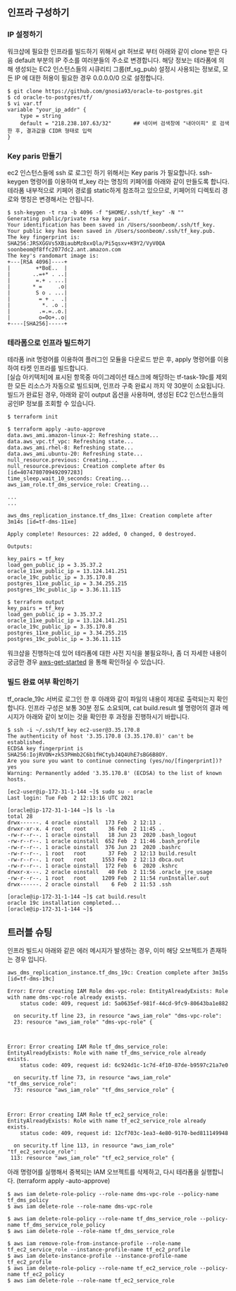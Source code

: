 ## 인프라 구성하기 ##


### IP 설정하기 ###
워크샵에 필요한 인프라를 빌드하기 위해서 git 허브로 부터 아래와 같이 clone 받은 다음 default 부분의 IP 주소를 여러분들의 주소로 변경합니다. 
해당 정보는 테라폼에 의해 생성되는 EC2 인스턴스들의 시큐리티 그룹(tf_sg_pub) 설정시 사용되는 정보로, 모든 IP 에 대한 허용이 필요한 경우 0.0.0.0/0 으로 설정합니다. 

```
$ git clone https://github.com/gnosia93/oracle-to-postgres.git
$ cd oracle-to-postgres/tf/
$ vi var.tf
variable "your_ip_addr" {
    type = string
    default = "218.238.107.63/32"       ## 네이버 검색창에 "내아이피" 로 검색한 후, 결과값을 CIDR 형태로 입력
}
```

### Key paris 만들기 ###

ec2 인스턴스들에 ssh 로 로그인 하기 위해서는 Key paris 가 필요합니다. ssh-keygen 명령어를 이용하여 tf_key 라는 명칭의 키페어를 아래와 같이 만들도록 합니다. 
테라폼 내부적으로 키페어 경로를 static하게 참조하고 있으므로, 키페어의 디렉토리 경로와 명칭은 변경해서는 안됩니다.

```
$ ssh-keygen -t rsa -b 4096 -f "$HOME/.ssh/tf_key" -N ""
Generating public/private rsa key pair.
Your identification has been saved in /Users/soonbeom/.ssh/tf_key.
Your public key has been saved in /Users/soonbeom/.ssh/tf_key.pub.
The key fingerprint is:
SHA256:JRSXGGVs5XBiaubMz8xxQla/Pi5qsxv+K9Y2/VyV0QA soonbeom@f8ffc2077dc2.ant.amazon.com
The key's randomart image is:
+---[RSA 4096]----+
|        +*BoE..  |
|       ..=+* . ..|
|        =.+ . ...|
|       * =     .o|
|        S o . ...|
|         = + .  .|
|          *. .o .|
|         .=.=..o.|
|         o=Oo+..o|
+----[SHA256]-----+
```

### 테라폼으로 인프라 빌드하기 ###

테라폼 init 명령어를 이용하여 플러그인 모듈을 다운로드 받은 후, apply 명령어를 이용하여 타켓 인프라를 빌드합니다.  
[실습 아키텍처]에 표시된 항목중 마이그레이션 태스크에 해당하는 tf-task-19c를 제외한 모든 리소스가 자동으로 빌드되며, 인프라 구축 완료시 까지 약 30분이 소요됩니다.  
빌드가 완료된 경우, 아래와 같이 output 옵션을 사용하며, 생성된 EC2 인스턴스들의 공인IP 정보를 조회할 수 있습니다.  

```
$ terraform init
```

```
$ terraform apply -auto-approve
data.aws_ami.amazon-linux-2: Refreshing state...
data.aws_vpc.tf_vpc: Refreshing state...
data.aws_ami.rhel-8: Refreshing state...
data.aws_ami.ubuntu-20: Refreshing state...
null_resource.previous: Creating...
null_resource.previous: Creation complete after 0s [id=4074780709492097283]
time_sleep.wait_10_seconds: Creating...
aws_iam_role.tf_dms_service_role: Creating...

...
...

aws_dms_replication_instance.tf_dms_11xe: Creation complete after 3m14s [id=tf-dms-11xe]

Apply complete! Resources: 22 added, 0 changed, 0 destroyed.

Outputs:

key_pairs = tf_key
load_gen_public_ip = 3.35.37.2
oracle_11xe_public_ip = 13.124.141.251
oracle_19c_public_ip = 3.35.170.8
postgres_11xe_public_ip = 3.34.255.215
postgres_19c_public_ip = 3.36.11.115
```

```
$ terraform output
key_pairs = tf_key
load_gen_public_ip = 3.35.37.2
oracle_11xe_public_ip = 13.124.141.251
oracle_19c_public_ip = 3.35.170.8
postgres_11xe_public_ip = 3.34.255.215
postgres_19c_public_ip = 3.36.11.115
```

워크샵을 진행하는데 있어 테라폼에 대한 사전 지식을 불필요하나, 좀 더 자세한 내용이 궁금한 경우 [aws-get-started](https://learn.hashicorp.com/collections/terraform/aws-get-started) 을 통해 확인하실 수 있습니다. 

### 빌드 완료 여부 확인하기 ###

tf_oracle_19c 서버로 로그인 한 후 아래와 같이 파일의 내용이 제대로 출력되는지 확인합니다. 인프라 구성은 보통 30분 정도 소요되며, cat build.result 쉘 명령어의 결과 메시지가 아래와 같이 보이는 것을 확인한 후 과정을 진행하시기 바랍니다.  
```
$ ssh -i ~/.ssh/tf_key ec2-user@3.35.170.8
The authenticity of host '3.35.170.8 (3.35.170.8)' can't be established.
ECDSA key fingerprint is SHA256:IojRVON+zk53PHmb2C6b1fHCtybJ4Q4UhE7sBG6B8OY.
Are you sure you want to continue connecting (yes/no/[fingerprint])? yes
Warning: Permanently added '3.35.170.8' (ECDSA) to the list of known hosts.

[ec2-user@ip-172-31-1-144 ~]$ sudo su - oracle
Last login: Tue Feb  2 12:13:16 UTC 2021

[oracle@ip-172-31-1-144 ~]$ ls -la
total 28
drwx------. 4 oracle oinstall  173 Feb  2 12:13 .
drwxr-xr-x. 4 root   root       36 Feb  2 11:45 ..
-rw-r--r--. 1 oracle oinstall   18 Jun 23  2020 .bash_logout
-rw-r--r--. 1 oracle oinstall  652 Feb  2 11:46 .bash_profile
-rw-r--r--. 1 oracle oinstall  376 Jun 23  2020 .bashrc
-rw-r--r--. 1 root   root       37 Feb  2 12:13 build.result
-rw-r--r--. 1 root   root     1553 Feb  2 12:13 dbca.out
-rw-r--r--. 1 oracle oinstall  172 Feb  6  2020 .kshrc
drwxr-x---. 2 oracle oinstall   40 Feb  2 11:56 .oracle_jre_usage
-rw-r--r--. 1 root   root     1209 Feb  2 11:54 runInstaller.out
drwx------. 2 oracle oinstall    6 Feb  2 11:53 .ssh

[oracle@ip-172-31-1-144 ~]$ cat build.result 
oracle 19c installation completed...
[oracle@ip-172-31-1-144 ~]$ 
```

## 트러블 슈팅 ##

인프라 빌드시 아래와 같은 에러 메시지가 발생하는 경우, 이미 해당 오브젝트가 존재하는 경우 입니다.  
```
aws_dms_replication_instance.tf_dms_19c: Creation complete after 3m15s [id=tf-dms-19c]

Error: Error creating IAM Role dms-vpc-role: EntityAlreadyExists: Role with name dms-vpc-role already exists.
	status code: 409, request id: 5a0635ef-981f-44cd-9fc9-80643ba1e882

  on security.tf line 23, in resource "aws_iam_role" "dms-vpc-role":
  23: resource "aws_iam_role" "dms-vpc-role" {



Error: Error creating IAM Role tf_dms_service_role: EntityAlreadyExists: Role with name tf_dms_service_role already exists.
	status code: 409, request id: 6c924d1c-1c7d-4f10-87de-b9597c21a7e0

  on security.tf line 73, in resource "aws_iam_role" "tf_dms_service_role":
  73: resource "aws_iam_role" "tf_dms_service_role" {



Error: Error creating IAM Role tf_ec2_service_role: EntityAlreadyExists: Role with name tf_ec2_service_role already exists.
	status code: 409, request id: 12cf703c-1ea3-4e80-9170-bed811149948

  on security.tf line 113, in resource "aws_iam_role" "tf_ec2_service_role":
 113: resource "aws_iam_role" "tf_ec2_service_role" {
```

아래 명령어를 실행해서 중복되는 IAM 오브젝트를 삭제하고, 다시 테라폼을 실행합니다. (terraform apply -auto-approve)
```
$ aws iam delete-role-policy --role-name dms-vpc-role --policy-name tf_dms_policy
$ aws iam delete-role --role-name dms-vpc-role

$ aws iam delete-role-policy --role-name tf_dms_service_role --policy-name tf_dms_service_role_policy
$ aws iam delete-role --role-name tf_dms_service_role

$ aws iam remove-role-from-instance-profile --role-name tf_ec2_service_role --instance-profile-name tf_ec2_profile
$ aws iam delete-instance-profile --instance-profile-name tf_ec2_profile
$ aws iam delete-role-policy --role-name tf_ec2_service_role --policy-name tf_ec2_policy
$ aws iam delete-role --role-name tf_ec2_service_role

```


